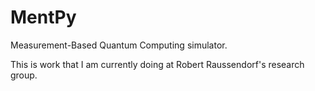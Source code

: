 # MentPy

Measurement-Based Quantum Computing simulator. 

This is work that I am currently doing at Robert Raussendorf's research group.
